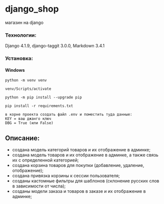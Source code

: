 # django_shop
магазин на django

### Технологии: 
Django 4.1.9, django-taggit 3.0.0, Markdown 3.4.1


### Установка: 
#### Windows
`python -m venv venv`

`venv/Scripts/activate`

`python -m pip install --upgrade pip`

`pip install -r requirements.txt`

`в корне проекта создать файл .env и поместить туда данные:`  
`KEY = ваш джанго ключ`  
`DBG = True (или False)`  

## Описание: 
- создана модель категорий товаров и их отображение в админке;  
- создана модель товаров и их отображение в админке, а также связь их с определенной категорией;  
- создана корзина товаров для покупки (добавление, удаление, отображение);  
- создана привязка корзины к сессии пользователя;  
- созданы кастомные фильтры для шаблонов (склонение русских слов в зависимости от числа);  
- созданы модели заказа и товаров в заказе и их отображение в админке;  